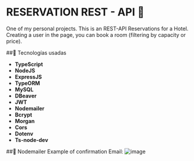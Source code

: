 # RESERVATION REST - API 🤖
One of my personal projects. This is an REST-API Reservations for a Hotel. Creating a user in the page, you can book a room (filtering by capacity or price).

##🔧 Tecnologías usadas
- **TypeScript**
- **NodeJS**
- **ExpressJS**
- **TypeORM**
- **MySQL**
- **DBeaver**
- **JWT**
- **Nodemailer**
- **Bcrypt**
- **Morgan**
- **Cors**
- **Dotenv**
- **Ts-node-dev**

##📩 Nodemailer 
Example of confirmation Email:
![image](https://user-images.githubusercontent.com/76538747/218462262-00231221-9024-485f-b41b-858956ba3c65.png)

